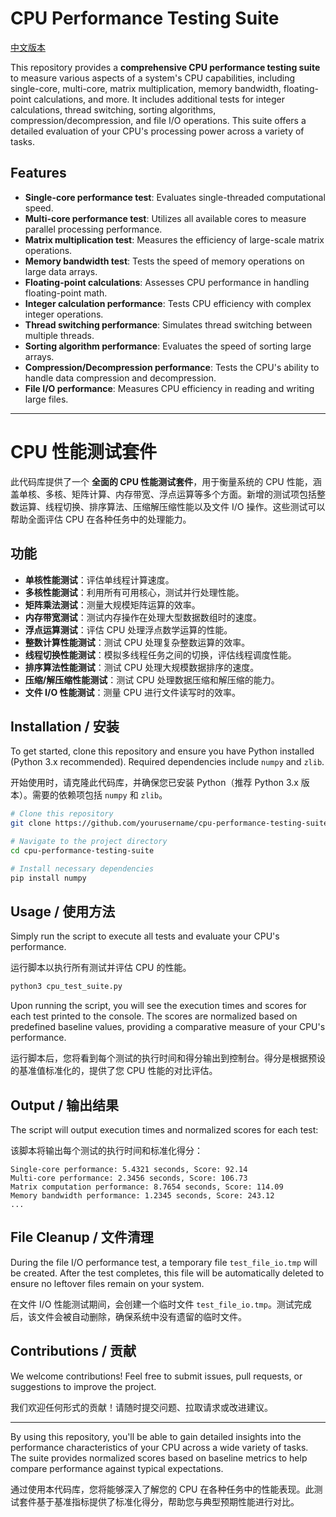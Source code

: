 # CPU Performance Testing Suite

[中文版本](#cpu-性能测试套件)

This repository provides a **comprehensive CPU performance testing suite** to measure various aspects of a system's CPU capabilities, including single-core, multi-core, matrix multiplication, memory bandwidth, floating-point calculations, and more. It includes additional tests for integer calculations, thread switching, sorting algorithms, compression/decompression, and file I/O operations. This suite offers a detailed evaluation of your CPU's processing power across a variety of tasks.

## Features

- **Single-core performance test**: Evaluates single-threaded computational speed.
- **Multi-core performance test**: Utilizes all available cores to measure parallel processing performance.
- **Matrix multiplication test**: Measures the efficiency of large-scale matrix operations.
- **Memory bandwidth test**: Tests the speed of memory operations on large data arrays.
- **Floating-point calculations**: Assesses CPU performance in handling floating-point math.
- **Integer calculation performance**: Tests CPU efficiency with complex integer operations.
- **Thread switching performance**: Simulates thread switching between multiple threads.
- **Sorting algorithm performance**: Evaluates the speed of sorting large arrays.
- **Compression/Decompression performance**: Tests the CPU's ability to handle data compression and decompression.
- **File I/O performance**: Measures CPU efficiency in reading and writing large files.

---

# CPU 性能测试套件

此代码库提供了一个 **全面的 CPU 性能测试套件**，用于衡量系统的 CPU 性能，涵盖单核、多核、矩阵计算、内存带宽、浮点运算等多个方面。新增的测试项包括整数运算、线程切换、排序算法、压缩解压缩性能以及文件 I/O 操作。这些测试可以帮助全面评估 CPU 在各种任务中的处理能力。

## 功能

- **单核性能测试**：评估单线程计算速度。
- **多核性能测试**：利用所有可用核心，测试并行处理性能。
- **矩阵乘法测试**：测量大规模矩阵运算的效率。
- **内存带宽测试**：测试内存操作在处理大型数据数组时的速度。
- **浮点运算测试**：评估 CPU 处理浮点数学运算的性能。
- **整数计算性能测试**：测试 CPU 处理复杂整数运算的效率。
- **线程切换性能测试**：模拟多线程任务之间的切换，评估线程调度性能。
- **排序算法性能测试**：测试 CPU 处理大规模数据排序的速度。
- **压缩/解压缩性能测试**：测试 CPU 处理数据压缩和解压缩的能力。
- **文件 I/O 性能测试**：测量 CPU 进行文件读写时的效率。

## Installation / 安装

To get started, clone this repository and ensure you have Python installed (Python 3.x recommended). Required dependencies include `numpy` and `zlib`.

开始使用时，请克隆此代码库，并确保您已安装 Python（推荐 Python 3.x 版本）。需要的依赖项包括 `numpy` 和 `zlib`。

```bash
# Clone this repository
git clone https://github.com/yourusername/cpu-performance-testing-suite.git

# Navigate to the project directory
cd cpu-performance-testing-suite

# Install necessary dependencies
pip install numpy
```

## Usage / 使用方法

Simply run the script to execute all tests and evaluate your CPU's performance.

运行脚本以执行所有测试并评估 CPU 的性能。

```bash
python3 cpu_test_suite.py
```

Upon running the script, you will see the execution times and scores for each test printed to the console. The scores are normalized based on predefined baseline values, providing a comparative measure of your CPU's performance.

运行脚本后，您将看到每个测试的执行时间和得分输出到控制台。得分是根据预设的基准值标准化的，提供了您 CPU 性能的对比评估。

## Output / 输出结果

The script will output execution times and normalized scores for each test:

该脚本将输出每个测试的执行时间和标准化得分：

```
Single-core performance: 5.4321 seconds, Score: 92.14
Multi-core performance: 2.3456 seconds, Score: 106.73
Matrix computation performance: 8.7654 seconds, Score: 114.09
Memory bandwidth performance: 1.2345 seconds, Score: 243.12
...
```

## File Cleanup / 文件清理

During the file I/O performance test, a temporary file `test_file_io.tmp` will be created. After the test completes, this file will be automatically deleted to ensure no leftover files remain on your system.

在文件 I/O 性能测试期间，会创建一个临时文件 `test_file_io.tmp`。测试完成后，该文件会被自动删除，确保系统中没有遗留的临时文件。

## Contributions / 贡献

We welcome contributions! Feel free to submit issues, pull requests, or suggestions to improve the project.

我们欢迎任何形式的贡献！请随时提交问题、拉取请求或改进建议。

---

By using this repository, you'll be able to gain detailed insights into the performance characteristics of your CPU across a wide variety of tasks. The suite provides normalized scores based on baseline metrics to help compare performance against typical expectations.

通过使用本代码库，您将能够深入了解您的 CPU 在各种任务中的性能表现。此测试套件基于基准指标提供了标准化得分，帮助您与典型预期性能进行对比。
